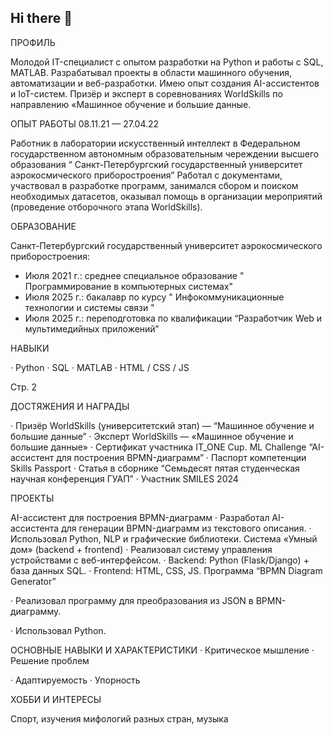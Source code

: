 ## Hi there 👋


ПРОФИЛЬ

Молодой IT-специалист с опытом разработки на Python и работы с SQL,
MATLAB. Разрабатывал проекты в области машинного обучения,
автоматизации и веб-разработки. Имею опыт создания AI-ассистентов и
IoT-систем. Призёр и эксперт в соревнованиях WorldSkills по
направлению «Машинное обучение и большие данные.

ОПЫТ РАБОТЫ
08.11.21 —
27.04.22

Работник в лаборатории искусственный интеллект в Федеральном
государственном автономным образовательным череждении
высшего образования “ Санкт-Петербургский государственный
университет аэрокосмического приборостроения”
Работал с документами, участвовал в разработке программ, занимался
сбором и поиском необходимых датасетов, оказывал помощь в
организации мероприятий (проведение отборочного этапа WorldSkills).

ОБРАЗОВАНИЕ

Санкт-Петербургский государственный университет аэрокосмического
приборостроения:
- Июля 2021 г.: среднее специальное образование " Программирование
в компьютерных системах"
- Июля 2025 г.: бакалавр по курсу " Инфокоммуникационные
технологии и системы связи "
- Июля 2025 г.: переподготовка по квалификации “Разработчик Web и
мультимедийных приложений”

НАВЫКИ

· Python
· SQL
· MATLAB
· HTML / CSS / JS

Стр. 2

ДОСТЯЖЕНИЯ И НАГРАДЫ

· Призёр WorldSkills (университетский этап) — “Машинное обучение и
большие данные”
· Эксперт WorldSkills — «Машинное обучение и большие данные»
· Сертификат участника IT_ONE Cup. ML Challenge “AI-ассистент для
построения BPMN-диаграмм”
· Паспорт компетенции Skills Passport
· Статья в сборнике “Семьдесят пятая студенческая научная
конференция ГУАП”
· Участник SMILES 2024

ПРОЕКТЫ

AI-ассистент для построения BPMN-диаграмм
· Разработал AI-ассистента для генерации BPMN-диаграмм из
текстового описания.
· Использовал Python, NLP и графические библиотеки.
Система «Умный дом» (backend + frontend)
· Реализовал систему управления устройствами с веб-интерфейсом.
· Backend: Python (Flask/Django) + база данных SQL.
· Frontend: HTML, CSS, JS.
Программа “BPMN Diagram Generator”

· Реализовал программу для преобразования из JSON в BPMN-
диаграмму.

· Использовал Python.

ОСНОВНЫЕ НАВЫКИ И ХАРАКТЕРИСТИКИ
· Критическое мышление
· Решение проблем

· Адаптируемость
· Упорность

ХОББИ И ИНТЕРЕСЫ

Спорт, изучения мифологий разных стран, музыка


<!--
**mackarov-gog/mackarov-gog** is a ✨ _special_ ✨ repository because its `README.md` (this file) appears on your GitHub profile.

Here are some ideas to get you started:

- 🔭 I’m currently working on ...
- 🌱 I’m currently learning ...
- 👯 I’m looking to collaborate on ...
- 🤔 I’m looking for help with ...
- 💬 Ask me about ...
- 📫 How to reach me: ...
- 😄 Pronouns: ...
- ⚡ Fun fact: ...
-->
